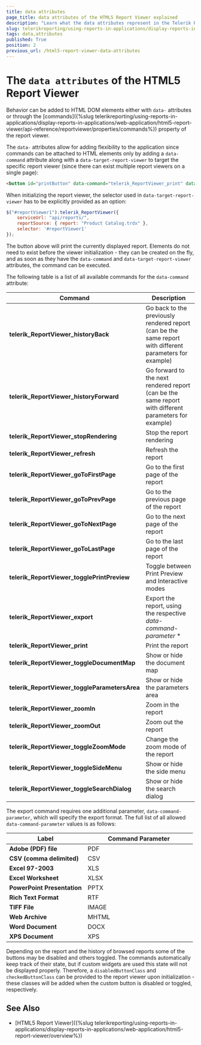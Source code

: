 ```yaml
---
title: data attributes
page_title: data attributes of the HTML5 Report Viewer explained
description: "Learn what the data attributes represent in the Telerik Reporting HTML5 Report Viewer and how to use them."
slug: telerikreporting/using-reports-in-applications/display-reports-in-applications/web-application/html5-report-viewer/api-reference/data-attributes
tags: data,attributes
published: True
position: 2
previous_url: /html5-report-viewer-data-attributes
---
```


<style>
table th:first-of-type {
	width: 42%;
}
table th:nth-of-type(2) {
	width: 58%;
}
</style>

# The `data attributes` of the HTML5 Report Viewer

Behavior can be added to HTML DOM elements either with `data-` attributes or through the [commands]({%slug telerikreporting/using-reports-in-applications/display-reports-in-applications/web-application/html5-report-viewer/api-reference/reportviewer/properties/commands%}) property of the report viewer.

The `data-` attributes allow for adding flexibility to the application since commands can be attached to HTML elements only by adding a `data-command` attribute along with a `data-target-report-viewer` to target the specific report viewer (since there can exist multiple report viewers on a single page):

````HTML
<button id="printButton" data-command="telerik_ReportViewer_print" data-target-report-viewer="#reportViewer1">Print report</button>
````

When initializing the report viewer, the selector used in `data-target-report-viewer` has to be explicitly provided as an option:

````JavaScript
$("#reportViewer1").telerik_ReportViewer({
	serviceUrl: "api/reports/",
	reportSource: { report: "Product Catalog.trdx" },
	selector: '#reportViewer1'
});
````


The button above will print the currently displayed report. Elements do not need to exist before the viewer initialization - they can be created on the fly, and as soon as they have the `data-command` and `data-target-report-viewer` attributes, the command can be executed.

The following table is a list of all available commands for the `data-command` attribute:

| Command | Description |
| ------ | ------ |
| __telerik_ReportViewer_historyBack__ |Go back to the previously rendered report (can be the same report with different parameters for example)|
| __telerik_ReportViewer_historyForward__ |Go forward to the next rendered report (can be the same report with different parameters for example)|
| __telerik_ReportViewer_stopRendering__ |Stop the report rendering|
| __telerik_ReportViewer_refresh__ |Refresh the report|
| __telerik_ReportViewer_goToFirstPage__ |Go to the first page of the report|
| __telerik_ReportViewer_goToPrevPage__ |Go to the previous page of the report|
| __telerik_ReportViewer_goToNextPage__ |Go to the next page of the report|
| __telerik_ReportViewer_goToLastPage__ |Go to the last page of the report|
| __telerik_ReportViewer_togglePrintPreview__ |Toggle between Print Preview and Interactive modes|
| __telerik_ReportViewer_export__ |Export the report, using the respective *data-command-parameter* *|
| __telerik_ReportViewer_print__ |Print the report|
| __telerik_ReportViewer_toggleDocumentMap__ |Show or hide the document map|
| __telerik_ReportViewer_toggleParametersArea__ |Show or hide the parameters area|
| __telerik_ReportViewer_zoomIn__ |Zoom in the report|
| __telerik_ReportViewer_zoomOut__ |Zoom out the report|
| __telerik_ReportViewer_toggleZoomMode__ |Change the zoom mode of the report|
| __telerik_ReportViewer_toggleSideMenu__ |Show or hide the side menu|
| __telerik_ReportViewer_toggleSearchDialog__ |Show or hide the search dialog|

The export command requires one additional parameter, `data-command-parameter`, which will specify the export format. The full list of all allowed `data-command-parameter` values is as follows:

| Label | Command Parameter |
| ------ | ------ |
| __Adobe (PDF) file__ |PDF|
| __CSV (comma delimited)__ |CSV|
| __Excel 97-2003__ |XLS|
| __Excel Worksheet__ |XLSX|
| __PowerPoint Presentation__ |PPTX|
| __Rich Text Format__ |RTF|
| __TIFF File__ |IMAGE|
| __Web Archive__ |MHTML|
| __Word Document__ |DOCX|
| __XPS Document__ |XPS|

Depending on the report and the history of browsed reports some of the buttons may be disabled and others toggled. The commands automatically keep track of their state, but if custom widgets are used this state will not be displayed properly. Therefore, a `disabledButtonClass` and `checkedButtonClass` can be provided to the report viewer upon initialization - these classes will be added when the custom button is disabled or toggled, respectively.

## See Also

* [HTML5 Report Viewer]({%slug telerikreporting/using-reports-in-applications/display-reports-in-applications/web-application/html5-report-viewer/overview%})
